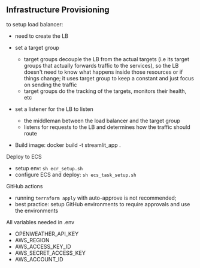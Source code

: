 Infrastructure Provisioning
- 

to setup load balancer:
- need to create the LB
- set a target group 
    - target groups decouple the LB from the actual targets (i.e its target groups that actually forwards traffic to the services), so the LB doesn't need to know what happens inside those resources or if things change; it uses target group to keep a constant and just focus on sending the traffic
    - target groups do the tracking of the targets, monitors their health, etc
- set a listener for the LB to listen 
    - the middleman between the load balancer and the target group
    - listens for requests to the LB and determines how the traffic should route


- Build image: docker build -t streamlit_app . 

Deploy to ECS
- setup env: `sh ecr_setup.sh`
- configure ECS and deploy: `sh ecs_task_setup.sh`

GitHub actions
- running `terraform apply` with auto-approve is not recommended;
- best practice: setup GitHub environments to require approvals and use the environments


All variables needed in .env

- OPENWEATHER_API_KEY
- AWS_REGION
- AWS_ACCESS_KEY_ID
- AWS_SECRET_ACCESS_KEY
- AWS_ACCOUNT_ID
